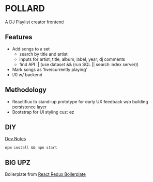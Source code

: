 # POLLARD

A DJ Playlist creator frontend

## Features
- Add songs to a set
	- search by title and artist
	- inputs for artist, title, album, label, year, dj comments
	- find API || (use dataset && (run SQL || search index server))
- Mark songs as 'live/currently playing'
- I/0 w/ backend

## Methodology
- Reactiflux to stand-up prototype for early UX feedback w/o building persistence layer
- Bootstrap for UI styling cuz: ez

## DIY

[Dev Notes][devnotes]

`npm install && npm start`

## BIG UPZ
Boilerplate from [React Redux Boilerplate][rrbp]




[rrbp]: https://github.com/knowbody/react-redux-boilerplate.git
[devnotes]: https://github.com/spencerliechty/pollard/blob/master/devnotes.md
